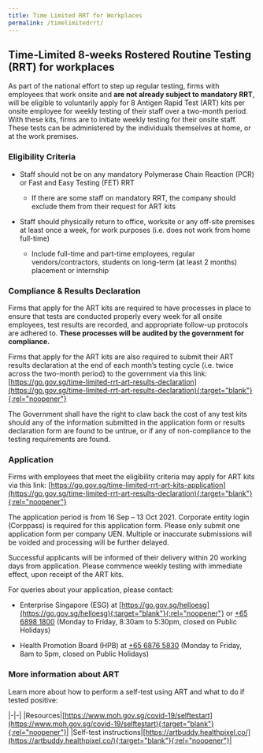 ```yaml
---
title: Time Limited RRT for Workplaces
permalink: /timelimitedrrt/
---
```

## Time-Limited 8-weeks Rostered Routine Testing (RRT) for workplaces

As part of the national effort to step up regular testing, firms with employees that work onsite and <b>are not already subject to mandatory RRT</b>, will be eligible to voluntarily apply for 8 Antigen Rapid Test (ART) kits per onsite employee for weekly testing of their staff over a two-month period. With these kits, firms are to initiate weekly testing for their onsite staff. These tests can be administered by the individuals themselves at home, or at the work premises. 

### Eligibility Criteria

* Staff should not be on any mandatory Polymerase Chain Reaction (PCR) or Fast and Easy Testing (FET) RRT

    * If there are some staff on mandatory RRT, the company should exclude them from their request for ART kits

* Staff should physically return to office, worksite or any off-site premises at least once a week, for work purposes (i.e. does not work from home full-time)

    * Include full-time and part-time employees, regular vendors/contractors, students on long-term (at least 2 months) placement or internship

### Compliance & Results Declaration

Firms that apply for the ART kits are required to have processes in place to ensure that tests are conducted properly every week for all onsite employees, test results are recorded, and appropriate follow-up protocols are adhered to. <b>These processes will be audited by the government for compliance.</b>  

Firms that apply for the ART kits are also required to submit their ART results declaration at the end of each month’s testing cycle (i.e. twice across the two-month period) to the government via this link: [https://go.gov.sg/time-limited-rrt-art-results-declaration](https://go.gov.sg/time-limited-rrt-art-results-declaration){:target="blank"}{:rel="noopener"} 
  
The Government shall have the right to claw back the cost of any test kits should any of the information submitted in the application form or results declaration form are found to be untrue, or if any of non-compliance to the testing requirements are found.

### Application

Firms with employees that meet the eligibility criteria may apply for ART kits via this link: [https://go.gov.sg/time-limited-rrt-art-kits-application](https://go.gov.sg/time-limited-rrt-art-results-declaration){:target="blank"}{:rel="noopener"} 
 
The application period is from 16 Sep – 13 Oct 2021. Corporate entity login (Corppass) is required for this application form. Please only submit one application form per company UEN. Multiple or inaccurate submissions will be voided and processing will be further delayed.

Successful applicants will be informed of their delivery within 20 working days from application. Please commence weekly testing with immediate effect, upon receipt of the ART kits. 

For queries about your application, please contact:

* Enterprise Singapore (ESG) at [https://go.gov.sg/helloesg](https://go.gov.sg/helloesg){:target="blank"}{:rel="noopener"} or [+65 6898 1800](tel:+6568981800) (Monday to Friday, 8:30am to 5:30pm, closed on Public Holidays)

* Health Promotion Board (HPB) at [+65 6876 5830](tel:+6568765830) (Monday to Friday, 8am to 5pm, closed on Public Holidays)

### More information about ART
Learn more about how to perform a self-test using ART and what to do if tested positive:

|-|-|
|Resources|[https://www.moh.gov.sg/covid-19/selftestart](https://www.moh.gov.sg/covid-19/selftestart){:target="blank"}{:rel="noopener"}|
|Self-test instructions|[https://artbuddy.healthpixel.co/](https://artbuddy.healthpixel.co/){:target="blank"}{:rel="noopener"}|

